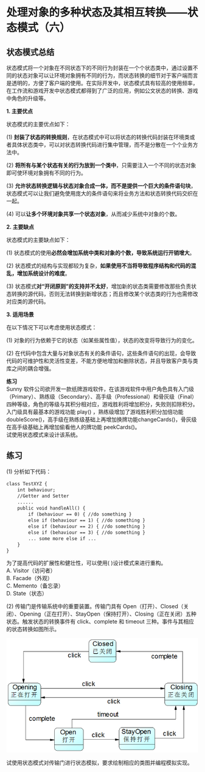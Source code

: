 # 处理对象的多种状态及其相互转换——状态模式（六）  

## 状态模式总结  

状态模式将一个对象在不同状态下的不同行为封装在一个个状态类中，通过设置不同的状态对象可以让环境对象拥有不同的行为，而状态转换的细节对于客户端而言是透明的，方便了客户端的使用。在实际开发中，状态模式具有较高的使用频率，在工作流和游戏开发中状态模式都得到了广泛的应用，例如公文状态的转换、游戏中角色的升级等。  

**1. 主要优点**  

状态模式的主要优点如下：  

(1) **封装了状态的转换规则**，在状态模式中可以将状态的转换代码封装在环境类或者具体状态类中，可以对状态转换代码进行集中管理，而不是分散在一个个业务方法中。  

(2) **将所有与某个状态有关的行为放到一个类中**，只需要注入一个不同的状态对象即可使环境对象拥有不同的行为。  

(3) **允许状态转换逻辑与状态对象合成一体，而不是提供一个巨大的条件语句块**，状态模式可以让我们避免使用庞大的条件语句来将业务方法和状态转换代码交织在一起。  

(4) 可以**让多个环境对象共享一个状态对象**，从而减少系统中对象的个数。  

**2. 主要缺点**  

状态模式的主要缺点如下：  

(1) 状态模式的使用**必然会增加系统中类和对象的个数，导致系统运行开销增大**。  

(2) 状态模式的结构与实现都较为复杂，**如果使用不当将导致程序结构和代码的混乱，增加系统设计的难度**。  

(3) 状态模式**对“开闭原则”的支持并不太好**，增加新的状态类需要修改那些负责状态转换的源代码，否则无法转换到新增状态；而且修改某个状态类的行为也需修改对应类的源代码。  

**3. 适用场景**  

在以下情况下可以考虑使用状态模式：  

(1) 对象的行为依赖于它的状态（如某些属性值），状态的改变将导致行为的变化。  

(2) 在代码中包含大量与对象状态有关的条件语句，这些条件语句的出现，会导致代码的可维护性和灵活性变差，不能方便地增加和删除状态，并且导致客户类与类库之间的耦合增强。  

**练习**  
Sunny 软件公司欲开发一款纸牌游戏软件，在该游戏软件中用户角色具有入门级（Primary）、熟练级（Secondary）、高手级（Professional）和骨灰级（Final）四种等级，角色的等级与其积分相对应，游戏胜利将增加积分，失败则扣除积分。入门级具有最基本的游戏功能 play() ，熟练级增加了游戏胜利积分加倍功能 doubleScore()，高手级在熟练级基础上再增加换牌功能changeCards()，骨灰级在高手级基础上再增加偷看他人的牌功能 peekCards()。  
试使用状态模式来设计该系统。
 
## 练习  

(1) 分析如下代码：  

```
class TestXYZ {
    int behaviour;
    //Getter and Setter
    ......
    public void handleAll() {
        if (behaviour == 0) { //do something }
        else if (behaviour == 1) { //do something }
        else if (behaviour == 2) { //do something }
        else if (behaviour == 3) { //do something }
        ... some more else if ...
    }
}
```

为了提高代码的扩展性和健壮性，可以使用(    )设计模式来进行重构。  
        A. Visitor（访问者）  
        B. Facade（外观）  
        C. Memento（备忘录）  
        D. State（状态）  

 
(2) 传输门是传输系统中的重要装置。传输门具有 Open（打开）、Closed（关闭）、Opening（正在打开）、StayOpen（保持打开）、Closing（正在关闭）五种状态。触发状态的转换事件有 click、complete 和 timeout 三种。事件与其相应的状态转换如图所示。

![传输门响应事件与其状态转换图](images/1358695550_1995.jpg)  

试使用状态模式对传输门进行状态模拟，要求绘制相应的类图并编程模拟实现。